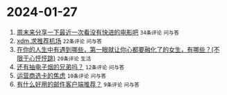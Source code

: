 # 2024-01-27

1. [周末来分享一下最近一次看没有快进的电影吧](https://www.v2ex.com/t/1011960) `34条评论` `问与答`
1. [xdm,求推荐机场](https://www.v2ex.com/t/1011962) `22条评论` `问与答`
1. [在你的人生中有遇到哪些，第一眼就让你心都要融化了的女生，有哪些？(不限于心怦怦跳)](https://www.v2ex.com/t/1011977) `20条评论` `生活`
1. [还有抽电子烟的兄弟吗？](https://www.v2ex.com/t/1011968) `12条评论` `问与答`
1. [运营商选卡的焦虑](https://www.v2ex.com/t/1011965) `10条评论` `问与答`
1. [有什么好用的邮件客户端推荐？](https://www.v2ex.com/t/1011975) `9条评论` `问与答`
